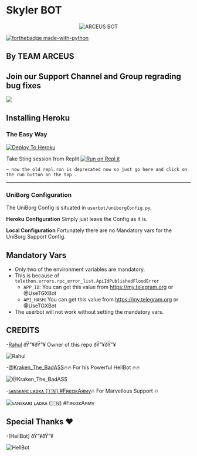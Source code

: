 # Skyler  BOT

<p align="center">
<img src="httpsg" alt="ARCEUS BOT">


[![forthebadge made-with-python](http://ForTheBadge.com/images/badges/made-with-python.svg)](https://www.python.org/)



## By TEAM ARCEUS


## Join our Support Channel and Group regrading bug fixes

<a href="https://t.me/ArceusTheuserBot"><img src="https://telegra.ph/file/00d83ccccfb983f76fa22.jpg"></a>




## Installing Heroku 

### The Easy Way
[![Deploy To Heroku](https://www.herokucdn.com/deploy/button.svg)](https://heroku.com/deploy?template=https://github.com/angad005/XTREME-USERBOT2)

Take Sting session from Replit
[![Run on Repl.it](https://repl.it/badge/github/spandey112/SensibleUserbot)](https://repl.it/@RahulNariyani/generatestring#main.py)
    
    ~ now the old repl.run is deprecated now so just go here and click on the run button on the top .
-------------------------------------------------

### UniBorg Configuration


The UniBorg Config is situated in `userbot/uniborgConfig.py`.

**Heroku Configuration**
Simply just leave the Config as it is.

**Local Configuration**
Fortunately there are no Mandatory vars for the UniBorg Support Config.

## Mandatory Vars

- Only two of the environment variables are mandatory.
- This is because of `telethon.errors.rpc_error_list.ApiIdPublishedFloodError`
    - `APP_ID`:   You can get this value from https://my.telegram.org or @UseTGXBot
    - `API_HASH`:   You can get this value from https://my.telegram.org or @UseTGXBot
- The userbot will not work without setting the mandatory vars.

## CREDITS
-[Rahul](https://t.me/Mr_Hillarious) ðŸ”¥ðŸ”¥ Owner of this repo ðŸ”¥ðŸ”¥






![Rahul](https://telegra.ph/file/7da0574d9616021010b43.jpg)





 -[@Kraken_The_BadASS](https://t.me/Kraken_The_BadASS)🔥🔥 For his Powerful HellBot 🔥🔥
         



![@Kraken_The_BadASS](https://telegra.ph/file/9e664e427af88e7611bab.jpg)
   






-[ꜱᴀɴꜱᴋᴀʀɪ ʟᴀᴅᴋᴀ (🇮🇳) #FяєακAямγ](https://t.me/KOI_LADKI_BHN_NHI)🔥 For Marvellous Support 🔥





![ꜱᴀɴꜱᴋᴀʀɪ ʟᴀᴅᴋᴀ (🇮🇳) #FяєακAямγ](https://telegra.ph/file/e37a1f20f5b61c14246ae.jpg)




## Special Thanks ♥️   
   
-[HellBot] ðŸ”¥ðŸ”¥




![HellBot](https://telegra.ph/file/d19b99ee4377a8e4eb6bb.jpg)

